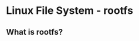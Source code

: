Linux File System - rootfs
================================================================================

What is rootfs?
--------------------------------------------------------------------------------